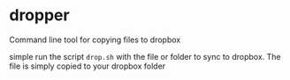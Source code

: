 dropper
=======

Command line tool for copying files to dropbox

simple run the script ```drop.sh``` with the file or folder to sync to dropbox. The file is simply copied to your dropbox folder